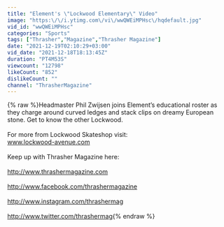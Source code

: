 ```yaml
---
title: "Element's \"Lockwood Elementary\" Video"
image: "https:\/\/i.ytimg.com\/vi\/wwQWEiMPHsc\/hqdefault.jpg"
vid_id: "wwQWEiMPHsc"
categories: "Sports"
tags: ["Thrasher","Magazine","Thrasher Magazine"]
date: "2021-12-19T02:10:29+03:00"
vid_date: "2021-12-18T18:13:45Z"
duration: "PT4M53S"
viewcount: "12798"
likeCount: "852"
dislikeCount: ""
channel: "ThrasherMagazine"
---
```

{% raw %}Headmaster Phil Zwijsen joins Element’s educational roster as they charge around curved ledges and stack clips on dreamy European stone. Get to know the other Lockwood.<br /><br />For more from Lockwood Skateshop visit:<br />www.lockwood-avenue.com<br /><br />Keep up with Thrasher Magazine here:<br /><br /><a rel="nofollow" target="blank" href="http://www.thrashermagazine.com">http://www.thrashermagazine.com</a><br /><br /><a rel="nofollow" target="blank" href="http://www.facebook.com/thrashermagazine">http://www.facebook.com/thrashermagazine</a><br /><br /><a rel="nofollow" target="blank" href="http://www.instagram.com/thrashermag">http://www.instagram.com/thrashermag</a><br /><br /><a rel="nofollow" target="blank" href="http://www.twitter.com/thrashermag">http://www.twitter.com/thrashermag</a>{% endraw %}
